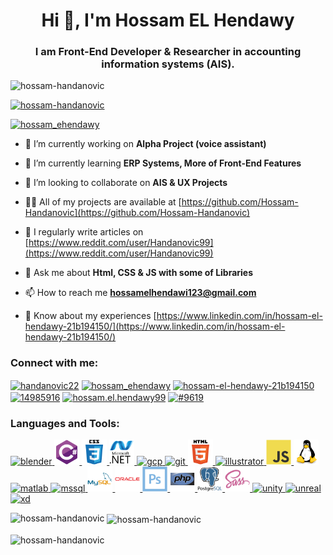 <h1 align="center">Hi 👋, I'm Hossam EL Hendawy</h1>
<h3 align="center">I am Front-End Developer & Researcher in accounting information systems (AIS).</h3>


<p align="left"> <img src="https://komarev.com/ghpvc/?username=hossam-handanovic&label=Profile%20views&color=0e75b6&style=flat" alt="hossam-handanovic" /> </p>

<p align="left"> <a href="https://github.com/ryo-ma/github-profile-trophy"><img src="https://github-profile-trophy.vercel.app/?username=hossam-handanovic" alt="hossam-handanovic" /></a> </p>

<p align="left"> <a href="https://twitter.com/hossam_ehendawy" target="blank"><img src="https://img.shields.io/twitter/follow/hossam_ehendawy?logo=twitter&style=for-the-badge" alt="hossam_ehendawy" /></a> </p>

- 🔭 I’m currently working on **Alpha Project (voice assistant)**

- 🌱 I’m currently learning **ERP Systems, More of Front-End Features**

- 👯 I’m looking to collaborate on **AIS & UX Projects**

- 👨‍💻 All of my projects are available at [https://github.com/Hossam-Handanovic](https://github.com/Hossam-Handanovic)

- 📝 I regularly write articles on [https://www.reddit.com/user/Handanovic99](https://www.reddit.com/user/Handanovic99)

- 💬 Ask me about **Html, CSS & JS with some of Libraries**

- 📫 How to reach me **hossamelhendawi123@gmail.com**

- 📄 Know about my experiences [https://www.linkedin.com/in/hossam-el-hendawy-21b194150/](https://www.linkedin.com/in/hossam-el-hendawy-21b194150/)

<h3 align="left">Connect with me:</h3>
<p align="left">
<a href="https://codepen.io/handanovic22" target="blank"><img align="center" src="https://raw.githubusercontent.com/rahuldkjain/github-profile-readme-generator/master/src/images/icons/Social/codepen.svg" alt="handanovic22" height="30" width="40" /></a>
<a href="https://twitter.com/hossam_ehendawy" target="blank"><img align="center" src="https://raw.githubusercontent.com/rahuldkjain/github-profile-readme-generator/master/src/images/icons/Social/twitter.svg" alt="hossam_ehendawy" height="30" width="40" /></a>
<a href="https://linkedin.com/in/hossam-el-hendawy-21b194150" target="blank"><img align="center" src="https://raw.githubusercontent.com/rahuldkjain/github-profile-readme-generator/master/src/images/icons/Social/linked-in-alt.svg" alt="hossam-el-hendawy-21b194150" height="30" width="40" /></a>
<a href="https://stackoverflow.com/users/14985916" target="blank"><img align="center" src="https://raw.githubusercontent.com/rahuldkjain/github-profile-readme-generator/master/src/images/icons/Social/stack-overflow.svg" alt="14985916" height="30" width="40" /></a>
<a href="https://fb.com/hossam.el.hendawy99" target="blank"><img align="center" src="https://raw.githubusercontent.com/rahuldkjain/github-profile-readme-generator/master/src/images/icons/Social/facebook.svg" alt="hossam.el.hendawy99" height="30" width="40" /></a>
<a href="https://discord.gg/#9619" target="blank"><img align="center" src="https://raw.githubusercontent.com/rahuldkjain/github-profile-readme-generator/master/src/images/icons/Social/discord.svg" alt="#9619" height="30" width="40" /></a>
</p>

<h3 align="left">Languages and Tools:</h3>
<p align="left"> <a href="https://www.blender.org/" target="_blank" rel="noreferrer"> <img src="https://download.blender.org/branding/community/blender_community_badge_white.svg" alt="blender" width="40" height="40"/> </a> <a href="https://www.w3schools.com/cs/" target="_blank" rel="noreferrer"> <img src="https://raw.githubusercontent.com/devicons/devicon/master/icons/csharp/csharp-original.svg" alt="csharp" width="40" height="40"/> </a> <a href="https://www.w3schools.com/css/" target="_blank" rel="noreferrer"> <img src="https://raw.githubusercontent.com/devicons/devicon/master/icons/css3/css3-original-wordmark.svg" alt="css3" width="40" height="40"/> </a> <a href="https://dotnet.microsoft.com/" target="_blank" rel="noreferrer"> <img src="https://raw.githubusercontent.com/devicons/devicon/master/icons/dot-net/dot-net-original-wordmark.svg" alt="dotnet" width="40" height="40"/> </a> <a href="https://cloud.google.com" target="_blank" rel="noreferrer"> <img src="https://www.vectorlogo.zone/logos/google_cloud/google_cloud-icon.svg" alt="gcp" width="40" height="40"/> </a> <a href="https://git-scm.com/" target="_blank" rel="noreferrer"> <img src="https://www.vectorlogo.zone/logos/git-scm/git-scm-icon.svg" alt="git" width="40" height="40"/> </a> <a href="https://www.w3.org/html/" target="_blank" rel="noreferrer"> <img src="https://raw.githubusercontent.com/devicons/devicon/master/icons/html5/html5-original-wordmark.svg" alt="html5" width="40" height="40"/> </a> <a href="https://www.adobe.com/in/products/illustrator.html" target="_blank" rel="noreferrer"> <img src="https://www.vectorlogo.zone/logos/adobe_illustrator/adobe_illustrator-icon.svg" alt="illustrator" width="40" height="40"/> </a> <a href="https://developer.mozilla.org/en-US/docs/Web/JavaScript" target="_blank" rel="noreferrer"> <img src="https://raw.githubusercontent.com/devicons/devicon/master/icons/javascript/javascript-original.svg" alt="javascript" width="40" height="40"/> </a> <a href="https://www.linux.org/" target="_blank" rel="noreferrer"> <img src="https://raw.githubusercontent.com/devicons/devicon/master/icons/linux/linux-original.svg" alt="linux" width="40" height="40"/> </a> <a href="https://www.mathworks.com/" target="_blank" rel="noreferrer"> <img src="https://upload.wikimedia.org/wikipedia/commons/2/21/Matlab_Logo.png" alt="matlab" width="40" height="40"/> </a> <a href="https://www.microsoft.com/en-us/sql-server" target="_blank" rel="noreferrer"> <img src="https://www.svgrepo.com/show/303229/microsoft-sql-server-logo.svg" alt="mssql" width="40" height="40"/> </a> <a href="https://www.mysql.com/" target="_blank" rel="noreferrer"> <img src="https://raw.githubusercontent.com/devicons/devicon/master/icons/mysql/mysql-original-wordmark.svg" alt="mysql" width="40" height="40"/> </a> <a href="https://www.oracle.com/" target="_blank" rel="noreferrer"> <img src="https://raw.githubusercontent.com/devicons/devicon/master/icons/oracle/oracle-original.svg" alt="oracle" width="40" height="40"/> </a> <a href="https://www.photoshop.com/en" target="_blank" rel="noreferrer"> <img src="https://raw.githubusercontent.com/devicons/devicon/master/icons/photoshop/photoshop-line.svg" alt="photoshop" width="40" height="40"/> </a> <a href="https://www.php.net" target="_blank" rel="noreferrer"> <img src="https://raw.githubusercontent.com/devicons/devicon/master/icons/php/php-original.svg" alt="php" width="40" height="40"/> </a> <a href="https://www.postgresql.org" target="_blank" rel="noreferrer"> <img src="https://raw.githubusercontent.com/devicons/devicon/master/icons/postgresql/postgresql-original-wordmark.svg" alt="postgresql" width="40" height="40"/> </a> <a href="https://sass-lang.com" target="_blank" rel="noreferrer"> <img src="https://raw.githubusercontent.com/devicons/devicon/master/icons/sass/sass-original.svg" alt="sass" width="40" height="40"/> </a> <a href="https://unity.com/" target="_blank" rel="noreferrer"> <img src="https://www.vectorlogo.zone/logos/unity3d/unity3d-icon.svg" alt="unity" width="40" height="40"/> </a> <a href="https://unrealengine.com/" target="_blank" rel="noreferrer"> <img src="https://raw.githubusercontent.com/kenangundogan/fontisto/036b7eca71aab1bef8e6a0518f7329f13ed62f6b/icons/svg/brand/unreal-engine.svg" alt="unreal" width="40" height="40"/> </a> <a href="https://www.adobe.com/products/xd.html" target="_blank" rel="noreferrer"> <img src="https://cdn.worldvectorlogo.com/logos/adobe-xd.svg" alt="xd" width="40" height="40"/> </a> </p>

<p><img align="left" src="https://github-readme-stats.vercel.app/api/top-langs?username=hossam-handanovic&show_icons=true&locale=en&layout=compact" alt="hossam-handanovic" /></p>

<p>&nbsp;<img align="center" src="https://github-readme-stats.vercel.app/api?username=hossam-handanovic&show_icons=true&locale=en" alt="hossam-handanovic" /></p>

<p><img align="center" src="https://github-readme-streak-stats.herokuapp.com/?user=hossam-handanovic&" alt="hossam-handanovic" /></p>
